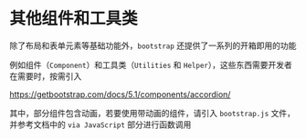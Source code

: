 # 其他组件和工具类

除了布局和表单元素等基础功能外，`bootstrap` 还提供了一系列的开箱即用的功能

例如组件（`Component`）和工具类（`Utilities` 和 `Helper`），这些东西需要开发者在需要时，按需引入

<https://getbootstrap.com/docs/5.1/components/accordion/>

其中，部分组件包含动画，若要使用带动画的组件，请引入 `bootstrap.js` 文件，并参考文档中的 `via JavaScript` 部分进行函数调用

